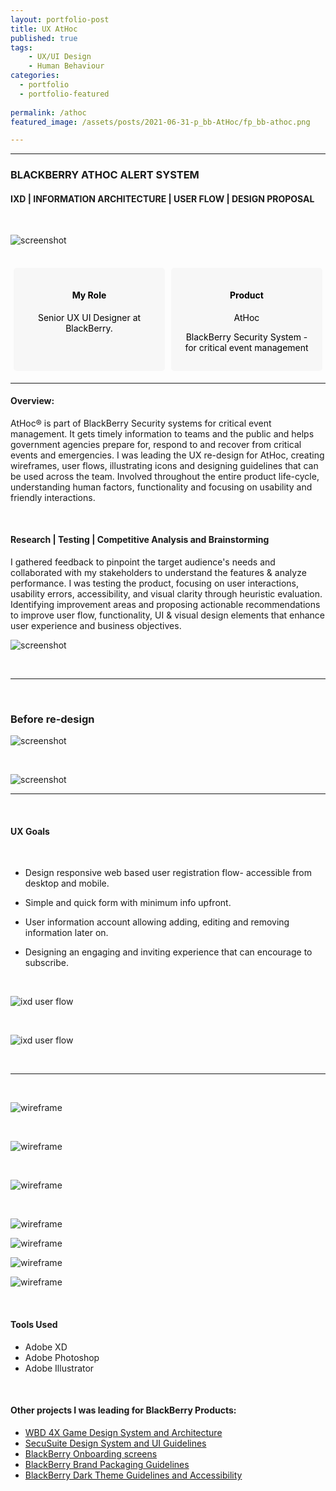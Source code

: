 ```yaml
---
layout: portfolio-post
title: UX AtHoc 
published: true
tags: 
    - UX/UI Design
    - Human Behaviour
categories:
  - portfolio
  - portfolio-featured
    
permalink: /athoc
featured_image: /assets/posts/2021-06-31-p_bb-AtHoc/fp_bb-athoc.png

---
```

<style>
  .flex-container {
    display: flex;              /* Enables flexbox */
    justify-content: space-between; /* Positions items on opposite ends */
    align-items: stretch;       /* Stretches items to fill the container */
  }
  .flex-box {
    width: 50%;                 /* Sets width for each box */
    background-color: #f7f7f7;
    border: 0px solid black;
    padding: 15px;
    margin: 5px;
    border-radius: 5px;
    color: black;
    text-align: center; 
  }
</style>

_________________________________

### BLACKBERRY ATHOC ALERT SYSTEM


#### IXD | INFORMATION ARCHITECTURE | USER FLOW | DESIGN PROPOSAL 

<br>

![screenshot](assets/posts/2021-06-31-p_bb-AtHoc/bb-athoc-web1.png "screenshot")

<br>


<div class= "flex-container">
  <div class="flex-box" markdown="1">

#### My Role

 Senior UX UI Designer at BlackBerry. 
   


  </div>

   <div class="flex-box" markdown="1">
   
#### Product

   AtHoc 
   
   BlackBerry Security System - for critical event management
   
   

  </div>
</div>

_______________________________________________


<div class="row">
  <div class="col-sm-6" markdown="1">

#### Overview:


 
 AtHoc® is part of BlackBerry Security systems for critical event management. It gets timely information to teams and the public and helps government agencies prepare for, respond to and recover from critical events and emergencies. I was leading the UX re-design for AtHoc, creating wireframes, user flows, illustrating icons and designing guidelines that can be used across the team. Involved throughout the entire product life-cycle, understanding human factors, functionality and focusing on usability and friendly interactions. 

 
 
<br>

  </div>
  <div class="col-sm-6" markdown="1">

#### Research | Testing | Competitive Analysis and Brainstorming

  I gathered feedback to pinpoint the target audience's needs and collaborated with my stakeholders to understand the features & analyze performance. I was testing the product, focusing on user interactions, usability errors, accessibility, and visual clarity through heuristic evaluation. Identifying improvement areas and proposing actionable recommendations to improve user flow, functionality, UI & visual design elements that enhance user experience and business objectives.

  </div>
</div>


![screenshot](assets/posts/2021-06-31-p_bb-AtHoc/BLackBerryAtHoc.webp "screenshot")


<br>

_________________________

<br>

### Before re-design


![screenshot](assets/posts/2021-06-31-p_bb-AtHoc/athoc1A.png "screenshot")

<br>

![screenshot](assets/posts/2021-06-31-p_bb-AtHoc/athoc1B.png "screenshot")

__________________________

<br>

#### UX Goals

<br>

-  Design responsive web based user registration flow- accessible from desktop and mobile. 

-  Simple and quick form with minimum info upfront. 

-  User information account allowing adding, editing and removing information later on. 

-  Designing an engaging and inviting experience that can encourage to subscribe.


<br>


![ixd user flow](assets/posts/2021-06-31-p_bb-AtHoc/athoc2.png "ixd user flow")


<br>



![ixd user flow](assets/posts/2021-06-31-p_bb-AtHoc/fp_bb-athoc.png "ixd user flow")

<br>


__________________________

<br>

![wireframe](assets/posts/2021-06-31-p_bb-AtHoc/athoc5A.png "wireframe")


<br>



![wireframe](assets/posts/2021-06-31-p_bb-AtHoc/athoc5B.png "wireframe")

<br>


![wireframe](assets/posts/2021-06-31-p_bb-AtHoc/athoc5C.png "wireframe")

<br>

![wireframe](assets/posts/2021-06-31-p_bb-AtHoc/athoc5D.png "wireframe")

![wireframe](assets/posts/2021-06-31-p_bb-AtHoc/athoc5E.png "wireframe")

![wireframe](assets/posts/2021-06-31-p_bb-AtHoc/athoc5F.png "wireframe")

![wireframe](assets/posts/2021-06-31-p_bb-AtHoc/athoc5G.png "wireframe")



<br>


#### Tools Used 

-  Adobe XD 
-  Adobe Photoshop
-  Adobe Illustrator 


<br>

#### Other projects I was leading for BlackBerry Products:

- [WBD 4X Game Design System and Architecture](/wbd-4xhud)
- [SecuSuite Design System and UI Guidelines](/design-guidelines)
- [BlackBerry Onboarding screens](/empty-data)
- [BlackBerry Brand Packaging Guidelines](/bb-brand) 
- [BlackBerry Dark Theme Guidelines and Accessibility](/colour-accessibility) 